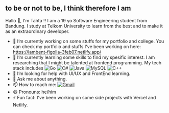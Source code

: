## to be or not to be, I think therefore I am 
Hallo 👋, I'm Tahta !! I am a 19 yo Software Engineering student from Bandung. I study at Telkom University to learn from the best and to make it as an extraordinary developer.
<!--
**tahtafa/tahtafa** is a ✨ _special_ ✨ repository because its `README.md` (this file) appears on your GitHub profile.

Here are some ideas to get you started:
-->
- 🔭 I’m currently working on some stuffs for my portfolio and college. You can check my portfolio and stuffs I've been working on here: https://lambent-figolla-3feb07.netlify.app/
- 🌱 I’m currently learning some skills to find my spesific interest. I am researching that I might be talented at frontend programming. My tech stack includes ![Go](https://img.shields.io/badge/Go-00ADD8?style=for-the-badge&logo=go&logoColor=white) ![C#](https://img.shields.io/badge/C%23-239120?style=for-the-badge&logo=c-sharp&logoColor=white) ![Java](https://img.shields.io/badge/Java-007396?style=for-the-badge&logo=java&logoColor=white) ![MySQL](https://img.shields.io/badge/MySQL-4479A1?style=for-the-badge&logo=mysql&logoColor=white) ![C++](https://img.shields.io/badge/C++-00599C?style=for-the-badge&logo=c%2B%2B&logoColor=white)
- 🤔 I’m looking for help with UI/UX and FrontEnd learning.
- 💬 Ask me about anything.
- 📫 How to reach me: [![Gmail](https://img.shields.io/badge/Gmail-red?logo=gmail)](mailto:tahtaemail@gmail.com)
- 😄 Pronouns: he/him
- ⚡ Fun fact: I've been working on some side projects with Vercel and Netlify.

